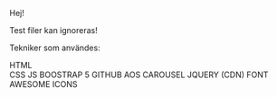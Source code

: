 Hej!

Test filer kan ignoreras!

Tekniker som användes: 

  HTML <br>
  CSS
  JS
  BOOSTRAP 5
  GITHUB
  AOS
  CAROUSEL
  JQUERY (CDN)
  FONT AWESOME ICONS
